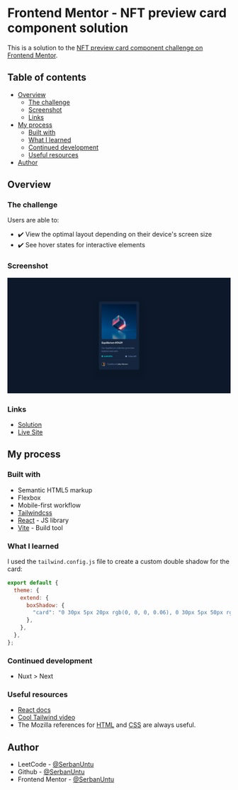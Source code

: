 # Frontend Mentor - NFT preview card component solution

This is a solution to the [NFT preview card component challenge on Frontend Mentor](https://www.frontendmentor.io/challenges/nft-preview-card-component-SbdUL_w0U).

## Table of contents

- [Overview](#overview)
  - [The challenge](#the-challenge)
  - [Screenshot](#screenshot)
  - [Links](#links)
- [My process](#my-process)
  - [Built with](#built-with)
  - [What I learned](#what-i-learned)
  - [Continued development](#continued-development)
  - [Useful resources](#useful-resources)
- [Author](#author)

## Overview

### The challenge

Users are able to:

- ✔️ View the optimal layout depending on their device's screen size
- ✔️ See hover states for interactive elements

### Screenshot

![Screenshot](public/screenshot.png)

### Links

- [Solution](https://your-solution-url.com)
- [Live Site](https://fm-nft-preview-card-component-lime.vercel.app/)

## My process

### Built with

- Semantic HTML5 markup
- Flexbox
- Mobile-first workflow
- [Tailwindcss](https://tailwindcss.com/)
- [React](https://reactjs.org/) - JS library
- [Vite](https://vitejs.dev/) - Build tool

### What I learned

I used the `tailwind.config.js` file to create a custom double shadow for the card:
```js
export default {
  theme: {
    extend: {
      boxShadow: {
        "card": "0 30px 5px 20px rgb(0, 0, 0, 0.06), 0 30px 5px 50px rgb(0, 0, 0, 0.03)",
      },
    },
  },
};
```

### Continued development

- Nuxt > Next

### Useful resources

- [React docs](https://react.dev/reference/react)
- [Cool Tailwind video](https://www.youtube.com/watch?v=pfaSUYaSgRo)
- The Mozilla references for [HTML](https://developer.mozilla.org/en-US/docs/Web/HTML) and [CSS](https://developer.mozilla.org/en-US/docs/Web/CSS) are always useful.

## Author

- LeetCode - [@SerbanUntu](https://leetcode.com/SerbanUntu/)
- Github - [@SerbanUntu](https://github.com/SerbanUntu)
- Frontend Mentor - [@SerbanUntu](https://www.frontendmentor.io/profile/SerbanUntu)
